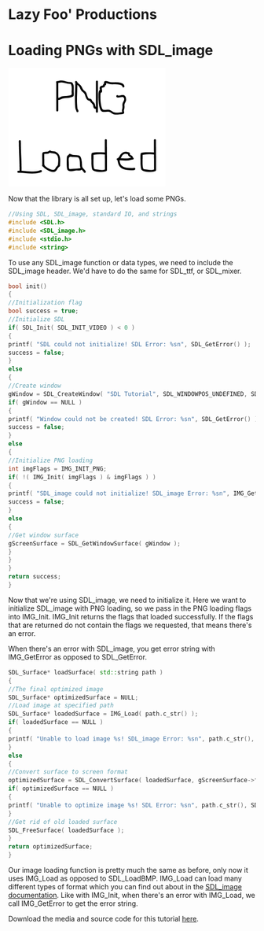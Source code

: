 
# Lazy Foo' Productions


# Loading PNGs with SDL_image

![](images/preview-5.png)

Now that the library is all set up, let's load some PNGs.
```cpp
//Using SDL, SDL_image, standard IO, and strings
#include <SDL.h>
#include <SDL_image.h>
#include <stdio.h>
#include <string>
```
To use any SDL_image function or data types, we need to include the SDL_image header. We'd have to do the same for SDL_ttf, or SDL_mixer.
```cpp
bool init()
{
//Initialization flag
bool success = true;
//Initialize SDL
if( SDL_Init( SDL_INIT_VIDEO ) < 0 )
{
printf( "SDL could not initialize! SDL Error: %sn", SDL_GetError() );
success = false;
}
else
{
//Create window
gWindow = SDL_CreateWindow( "SDL Tutorial", SDL_WINDOWPOS_UNDEFINED, SDL_WINDOWPOS_UNDEFINED, SCREEN_WIDTH, SCREEN_HEIGHT, SDL_WINDOW_SHOWN );
if( gWindow == NULL )
{
printf( "Window could not be created! SDL Error: %sn", SDL_GetError() );
success = false;
}
else
{
//Initialize PNG loading
int imgFlags = IMG_INIT_PNG;
if( !( IMG_Init( imgFlags ) & imgFlags ) )
{
printf( "SDL_image could not initialize! SDL_image Error: %sn", IMG_GetError() );
success = false;
}
else
{
//Get window surface
gScreenSurface = SDL_GetWindowSurface( gWindow );
}
}
}
return success;
}
```
Now that we're using SDL_image, we need to initialize it. Here we want to initialize SDL_image with PNG loading, so we pass in the PNG loading flags into IMG_Init. IMG_Init returns
the flags that loaded successfully. If the flags that are returned do not contain the flags we requested, that means there's an error.

When there's an error with SDL_image, you get error string with IMG_GetError as opposed to SDL_GetError.
```cpp
SDL_Surface* loadSurface( std::string path )
{
//The final optimized image
SDL_Surface* optimizedSurface = NULL;
//Load image at specified path
SDL_Surface* loadedSurface = IMG_Load( path.c_str() );
if( loadedSurface == NULL )
{
printf( "Unable to load image %s! SDL_image Error: %sn", path.c_str(), IMG_GetError() );
}
else
{
//Convert surface to screen format
optimizedSurface = SDL_ConvertSurface( loadedSurface, gScreenSurface->format, NULL );
if( optimizedSurface == NULL )
{
printf( "Unable to optimize image %s! SDL Error: %sn", path.c_str(), SDL_GetError() );
}
//Get rid of old loaded surface
SDL_FreeSurface( loadedSurface );
}
return optimizedSurface;
}
```
Our image loading function is pretty much the same as before, only now it uses IMG_Load as opposed to SDL_LoadBMP. IMG_Load can load many different types of format which you can find
out about in the [SDL_image documentation](http://www.libsdl.org/projects/SDL_image/). Like with IMG_Init, when there's an error with IMG_Load, we call
IMG_GetError to get the error string.

Download the media and source code for this tutorial [here](zip/06_extension_libraries_and_loading_other_image_formats.zip).
